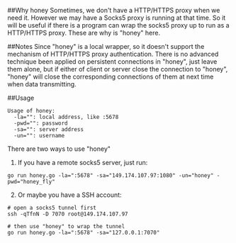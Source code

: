 ##Why honey
Sometimes, we don't have a HTTP/HTTPS proxy when we need it. 
However we may have a Socks5 proxy is running at that time. 
So it will be useful if there is a program can wrap the socks5 proxy up to run as a HTTP/HTTPS proxy.
These are why is "honey" here.

##Notes
Since "honey" is a local wrapper, so it doesn't support the mechanism of HTTP/HTTPS proxy authentication.
There is no advanced technique been applied on persistent connections in "honey", just leave them alone, but if either of client
or server close the connection to "honey", "honey" will close the corresponding connections of them at next time when data transmitting.

##Usage

```
Usage of honey:
  -la="": local address, like :5678
  -pwd="": password
  -sa="": server address
  -un="": username
```

There are two ways to use "honey"

1. If you have a remote socks5 server, just run:

```
go run honey.go -la=":5678" -sa="149.174.107.97:1080" -un="honey" -pwd="honey_fly"
```

2. Or maybe you have a SSH account:

```
# open a socks5 tunnel first
ssh -qTfnN -D 7070 root@149.174.107.97

# then use "honey" to wrap the tunnel
go run honey.go -la=":5678" -sa="127.0.0.1:7070"
```
